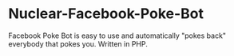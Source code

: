 Nuclear-Facebook-Poke-Bot
=========================

Facebook Poke Bot is easy to use and automatically "pokes back" everybody that pokes you.  Written in PHP.